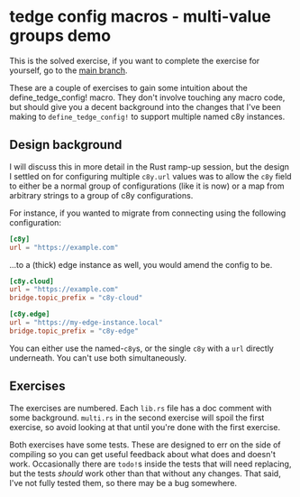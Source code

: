 # tedge config macros - multi-value groups demo

This is the solved exercise, if you want to complete the exercise for yourself, go to the
[main branch](https://github.com/jarhodes314/config-macro-rru/tree/main).

These are a couple of exercises to gain some intuition about the define_tedge_config! macro.
They don't involve touching any macro code, but should give you a decent background into the
changes that I've been making to `define_tedge_config!` to support multiple named c8y instances.

## Design background

I will discuss this in more detail in the Rust ramp-up session, but the design I settled on for
configuring multiple `c8y.url` values was to allow the `c8y` field to either be a normal group
of configurations (like it is now) or a map from arbitrary strings to a group of c8y configurations.

For instance, if you wanted to migrate from connecting using the following configuration:

```toml
[c8y]
url = "https://example.com"
```

...to a (thick) edge instance as well, you would amend the config to be.

```toml
[c8y.cloud]
url = "https://example.com"
bridge.topic_prefix = "c8y-cloud"

[c8y.edge]
url = "https://my-edge-instance.local"
bridge.topic_prefix = "c8y-edge"
```

You can either use the named-`c8y`s, or the single `c8y` with a `url` directly underneath.
You can't use both simultaneously.

## Exercises

The exercises are numbered. Each `lib.rs` file has a doc comment with some background.
`multi.rs` in the second exercise will spoil the first exercise, so avoid looking at
that until you're done with the first exercise.

Both exercises have some tests. These are designed to err on the side of compiling so
you can get useful feedback about what does and doesn't work. Occasionally there are
`todo!`s inside the tests that will need replacing, but the tests _should_ work other
than that without any changes. That said, I've not fully tested them, so there may be
a bug somewhere.
